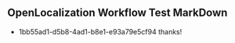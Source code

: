 ## OpenLocalization Workflow Test MarkDown
* 1bb55ad1-d5b8-4ad1-b8e1-e93a79e5cf94 thanks!

<!--HONumber=Aug16_HO5-->


